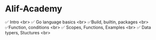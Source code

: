 # Alif-Academy
:white_check_mark: Intro <br\>
:white_check_mark: Go language basics <br\>
:white_check_mark:Build, builtin, packages <br\>
:white_check_mark:Function, conditions <br\>
:white_check_mark: Scopes, Functions, Examples <br\>
:white_check_mark: Data typers, Stuctures <br\>

